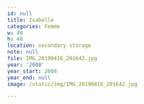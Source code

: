 ```yaml
---
id: null
title: Isabelle
categories: Femme
w: 40
h: 40
location: secondary storage
note: null
file: IMG_20190416_201642.jpg
year: '2008'
year_start: 2008
year_end: null
image: /static/img/IMG_20190416_201642.jpg

---
```


